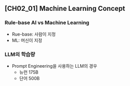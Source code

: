 ## [CH02_01] Machine Learning Concept

### Rule-base AI vs Machine Learning
- Rue-base: 사람이 지정
- ML: 머신이 지정

### LLM의 학습량
- Prompt Engineering을 사용하는 LLM의 경우
  - 뉴런 175B
  - 단어 500B
